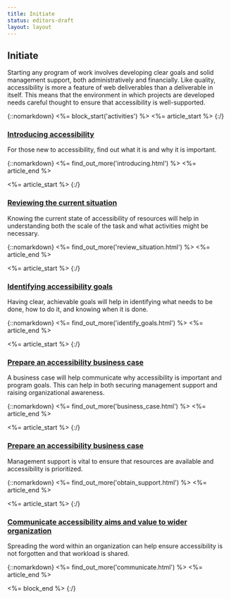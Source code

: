 ```yaml
---
title: Initiate
status: editors-draft
layout: layout
---
```


## Initiate

Starting any program of work involves developing clear goals and solid management support, both administratively and financially. Like quality, accessibility is more a feature of web deliverables than a deliverable in itself. This means that the environment in which projects are developed needs careful thought to ensure that accessibility is well-supported.

{::nomarkdown}
<%= block_start('activities') %>
<%= article_start %>
{:/}

### [Introducing accessibility](introducing.html)

For those new to accessibility, find out what it is and why it is important.

{::nomarkdown}
<%= find_out_more('introducing.html') %>
<%= article_end %>

<%= article_start %>
{:/}

### [Reviewing the current situation](review_situation.html)

Knowing the current state of accessibility of resources will help in understanding both the scale of the task and what activities might be necessary.

{::nomarkdown}
<%= find_out_more('review_situation.html') %>
<%= article_end %>

<%= article_start %>
{:/}

### [Identifying accessibility goals](identify_goals.html)

Having clear, achievable goals will help in identifying what needs to be done, how to do it, and knowing when it is done.

{::nomarkdown}
<%= find_out_more('identify_goals.html') %>
<%= article_end %>

<%= article_start %>
{:/}

### [Prepare an accessibility business case](business_case.html)

A business case will help communicate why accessibility is important and program goals. This can help in both securing management support and raising organizational awareness.

{::nomarkdown}
<%= find_out_more('business_case.html') %>
<%= article_end %>

<%= article_start %>
{:/}

### [Prepare an accessibility business case](obtain_support.html)

Management support is vital to ensure that resources are available and accessibility is prioritized.

{::nomarkdown}
<%= find_out_more('obtain_support.html') %>
<%= article_end %>

<%= article_start %>
{:/}

### [Communicate accessibility aims and value to wider organization](communicate.html)

Spreading the word within an organization can help ensure accessibility is not forgotten and that workload is shared.

{::nomarkdown}
<%= find_out_more('communicate.html') %>
<%= article_end %>

<%= block_end %>
{:/}